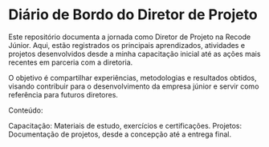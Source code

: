 # Diário de Bordo do Diretor de Projeto

Este repositório documenta a jornada como Diretor de Projeto na Recode Júnior. Aqui, estão registrados os principais aprendizados, atividades e projetos desenvolvidos desde a minha capacitação inicial até as ações mais recentes em parceria com a diretoria.

O objetivo é compartilhar experiências, metodologias e resultados obtidos, visando contribuir para o desenvolvimento da empresa júnior e servir como referência para futuros diretores.

Conteúdo:

Capacitação: Materiais de estudo, exercícios e certificações.
Projetos: Documentação de projetos, desde a concepção até a entrega final.
